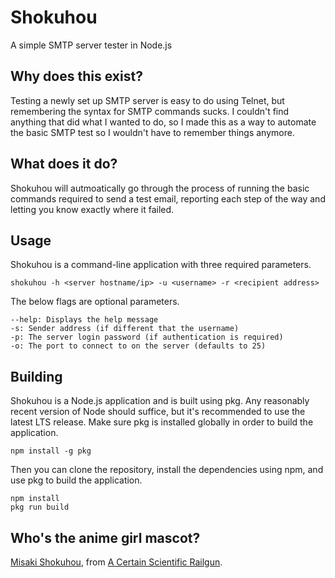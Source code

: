 # Shokuhou
 A simple SMTP server tester in Node.js

## Why does this exist?
Testing a newly set up SMTP server is easy to do using Telnet, but remembering the syntax for SMTP commands sucks. I couldn't find anything that did what I wanted to do, so I made this as a way to automate the basic SMTP test so I wouldn't have to remember things anymore.

## What does it do?
Shokuhou will autmoatically go through the process of running the basic commands required to send a test email, reporting each step of the way and letting you know exactly where it failed.

## Usage
Shokuhou is a command-line application with three required parameters.

```
shokuhou -h <server hostname/ip> -u <username> -r <recipient address>
```

The below flags are optional parameters.

```
--help: Displays the help message
-s: Sender address (if different that the username)
-p: The server login password (if authentication is required)
-o: The port to connect to on the server (defaults to 25)
```

## Building
Shokuhou is a Node.js application and is built using pkg. Any reasonably recent version of Node should suffice, but it's recommended to use the latest LTS release. Make sure pkg is installed globally in order to build the application.

```
npm install -g pkg
```

Then you can clone the repository, install the dependencies using npm, and use pkg to build the application.

```
npm install
pkg run build
```

## Who's the anime girl mascot?
[Misaki Shokuhou](https://toarumajutsunoindex.fandom.com/wiki/Shokuhou_Misaki), from [A Certain Scientific Railgun](https://kitsu.io/anime/toaru-kagaku-no-railgun).